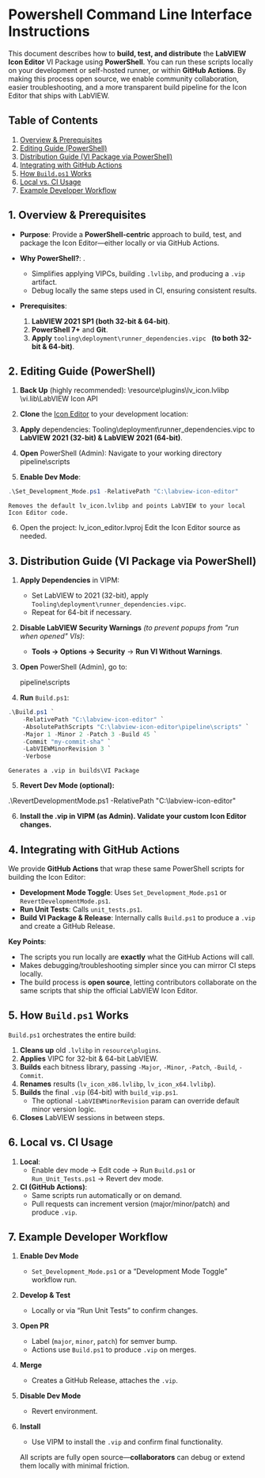 # Powershell Command Line Interface Instructions

This document describes how to **build, test, and distribute** the **LabVIEW Icon Editor** VI Package using **PowerShell**. You can run these scripts locally on your development or self-hosted runner, or within **GitHub Actions**. By making this process open source, we enable community collaboration, easier troubleshooting, and a more transparent build pipeline for the Icon Editor that ships with LabVIEW.
## Table of Contents

1. [Overview & Prerequisites](#overview--prerequisites)
2. [Editing Guide (PowerShell)](#editing-guide-powershell)
3. [Distribution Guide (VI Package via PowerShell)](#distribution-guide-vi-package-via-powershell)
4. [Integrating with GitHub Actions](#integrating-with-github-actions)
5. [How `Build.ps1` Works](#how-buildps1-works)
6. [Local vs. CI Usage](#local-vs-ci-usage)
7. [Example Developer Workflow](#example-developer-workflow)


<a name="overview--prerequisites"></a>
## 1. Overview & Prerequisites

- **Purpose**: Provide a **PowerShell-centric** approach to build, test, and package the Icon Editor—either locally or via GitHub Actions.
- **Why PowerShell?**: .
  - Simplifies applying VIPCs, building `.lvlibp`, and producing a `.vip` artifact.
  - Debug locally the same steps used in CI, ensuring consistent results.

- **Prerequisites**:
  1. **LabVIEW 2021 SP1 (both 32-bit & 64-bit)**.
  2. **PowerShell 7+** and **Git**.
  3. **Apply** `tooling\deployment\runner_dependencies.vipc ` **(to both 32-bit & 64-bit)**.
<a name="editing-guide-powershell"></a>
## 2. Editing Guide (PowerShell)

1. **Back Up** (highly recommended):
<LabVIEW>\resource\plugins\lv_icon.lvlibp <LabVIEW>\vi.lib\LabVIEW Icon API

2. **Clone** the [Icon Editor](https://github.com/ni/labview-icon-editor.git) to your development location:

3. **Apply** dependencies:
Tooling\deployment\runner_dependencies.vipc to **LabVIEW 2021 (32-bit) & LabVIEW 2021 (64-bit)**.

4. **Open** PowerShell (Admin):
Navigate to your working directory pipeline\scripts

5. **Enable Dev Mode**:
```powershell
.\Set_Development_Mode.ps1 -RelativePath "C:\labview-icon-editor"
```

    Removes the default lv_icon.lvlibp and points LabVIEW to your local Icon Editor code.

6. Open the project:
lv_icon_editor.lvproj
Edit the Icon Editor source as needed.

<a name="distribution-guide-vi-package-via-powershell"></a>
## 3. Distribution Guide (VI Package via PowerShell)

1. **Apply Dependencies** in VIPM:
   - Set LabVIEW to 2021 (32-bit), apply `Tooling\deployment\runner_dependencies.vipc`.
   - Repeat for 64-bit if necessary.

2. **Disable LabVIEW Security Warnings** *(to prevent popups from "run when opened" VIs)*:
   - **Tools → Options → Security** → **Run VI Without Warnings**.

3. **Open** PowerShell (Admin), go to:

    pipeline\scripts

4. **Run** `Build.ps1`:

```powershell
.\Build.ps1 `
    -RelativePath "C:\labview-icon-editor" `
    -AbsolutePathScripts "C:\labview-icon-editor\pipeline\scripts" `
    -Major 1 -Minor 2 -Patch 3 -Build 45 `
    -Commit "my-commit-sha" `
    -LabVIEWMinorRevision 3 `
    -Verbose
```

    Generates a .vip in builds\VI Package

5. **Revert Dev Mode (optional):**

.\RevertDevelopmentMode.ps1 -RelativePath "C:\labview-icon-editor"

6. **Install the .vip in VIPM (as Admin). Validate your custom Icon Editor changes.**

<a name="integrating-with-github-actions"></a>
## 4. Integrating with GitHub Actions

We provide **GitHub Actions** that wrap these same PowerShell scripts for building the Icon Editor:

- **Development Mode Toggle**: Uses `Set_Development_Mode.ps1` or `RevertDevelopmentMode.ps1`.
- **Run Unit Tests**: Calls `unit_tests.ps1`.
- **Build VI Package & Release**: Internally calls `Build.ps1` to produce a `.vip` and create a GitHub Release.

**Key Points**:
- The scripts you run locally are **exactly** what the GitHub Actions will call.  
- Makes debugging/troubleshooting simpler since you can mirror CI steps locally.  
- The build process is **open source**, letting contributors collaborate on the same scripts that ship the official LabVIEW Icon Editor.

<a name="how-buildps1-works"></a>
## 5. How `Build.ps1` Works

`Build.ps1` orchestrates the entire build:
1. **Cleans up** old `.lvlibp` in `resource\plugins`.
2. **Applies** VIPC for 32-bit & 64-bit LabVIEW.
3. **Builds** each bitness library, passing `-Major`, `-Minor`, `-Patch`, `-Build`, `-Commit`.
4. **Renames** results (`lv_icon_x86.lvlibp`, `lv_icon_x64.lvlibp`).
5. **Builds** the final `.vip` (64-bit) with `build_vip.ps1`.
   - The optional `-LabVIEWMinorRevision` param can override default minor version logic.
6. **Closes** LabVIEW sessions in between steps.


<a name="local-vs-ci-usage"></a>
## 6. Local vs. CI Usage

1. **Local**:
   - Enable dev mode → Edit code → Run `Build.ps1` or `Run_Unit_Tests.ps1` → Revert dev mode.
2. **CI (GitHub Actions)**:
   - Same scripts run automatically or on demand.
   - Pull requests can increment version (major/minor/patch) and produce `.vip`.


<a name="example-developer-workflow"></a>
## 7. Example Developer Workflow

1. **Enable Dev Mode**  
   - `Set_Development_Mode.ps1` or a “Development Mode Toggle” workflow run.
2. **Develop & Test**  
   - Locally or via “Run Unit Tests” to confirm changes.
3. **Open PR**  
   - Label (`major`, `minor`, `patch`) for semver bump.  
   - Actions use `Build.ps1` to produce `.vip` on merges.
4. **Merge**  
   - Creates a GitHub Release, attaches the `.vip`.
5. **Disable Dev Mode**  
   - Revert environment.  
6. **Install**  
   - Use VIPM to install the `.vip` and confirm final functionality.

    All scripts are fully open source—**collaborators** can debug or extend them locally with minimal friction.
